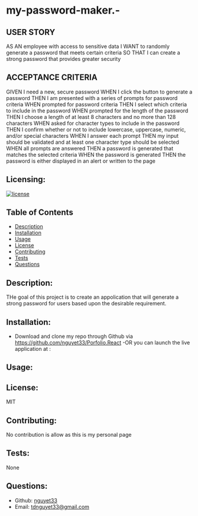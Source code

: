 # my-password-maker.-

## USER STORY 
AS AN employee with access to sensitive data
I WANT to randomly generate a password that meets certain criteria
SO THAT I can create a strong password that provides greater security

## ACCEPTANCE CRITERIA 
GIVEN I need a new, secure password
WHEN I click the button to generate a password
THEN I am presented with a series of prompts for password criteria
WHEN prompted for password criteria
THEN I select which criteria to include in the password
WHEN prompted for the length of the password
THEN I choose a length of at least 8 characters and no more than 128 characters
WHEN asked for character types to include in the password
THEN I confirm whether or not to include lowercase, uppercase, numeric, and/or special characters
WHEN I answer each prompt
THEN my input should be validated and at least one character type should be selected
WHEN all prompts are answered
THEN a password is generated that matches the selected criteria
WHEN the password is generated
THEN the password is either displayed in an alert or written to the page

## Licensing:
[![license](https://img.shields.io/badge/license-MIT-blue)](https://shields.io)

## Table of Contents 
- [Description](#description)
- [Installation](#installation)
- [Usage](#usage)
- [License](#license)
- [Contributing](#contributing)
- [Tests](#tests)
- [Questions](#questions)

## Description:
THe goal of this project is to create an appolication that will generate a strong password for users based upon the desirable requirement.  

## Installation:
- Download and clone my repo through Github via https://github.com/nguyet33/Porfolio.React
-OR you can launch the live application at : 

## Usage:


## License:
MIT

## Contributing:
No contribution is allow as this is my personal page

## Tests:
None

## Questions:
- Github: [nguyet33](https://github.com/nguyet33)
- Email: tdnguyet33@gmail.com 